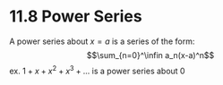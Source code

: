 # 11.8 Power Series
A power series about $x=a$ is a series of the form: 
$$\sum_{n=0}^\infin a_n(x-a)^n$$
ex. $1+x+x^2+x^3+...$ is a power series about 0
